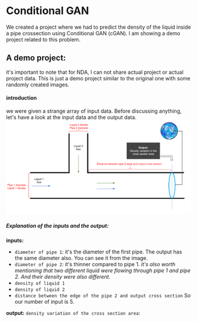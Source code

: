 # Conditional GAN
We created a project where we had to predict the density of the liquid inside a pipe crossection using Conditional GAN (cGAN). I am showing a demo project related to this problem.

## A demo project:
it's important to note that for NDA, I can not share actual project or actual project data. This is just a demo project similar to the original one with some randomly created images.

#### introduction
we were given a strange array of input data. Before discussing anything, let's have a look at the input data and the output data.
![input output](../Helping_Images/conditional_GAN/input_output.png)

##### Explanation of the inputs and the output:
**inputs:**
- `diameter of pipe 1`: it's the diameter of the first pipe. The output has the same diameter also. You can see it from the image.
- `diameter of pipe 2`: it's thinner compared to pipe 1. 
*it's also worth mentioning that two different liquid were flowing through pipe 1 and pipe 2. And their density were also different.*
- `density of liquid 1`
- `density of liquid 2`
- `distance between the edge of the pipe 2 and output cross section`
So our number of input is 5.

**output:**
`density variation of the cross section area`: 
